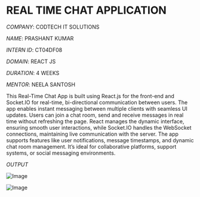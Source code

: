 # REAL TIME CHAT APPLICATION

*COMPANY*: CODTECH IT SOLUTIONS

*NAME*: PRASHANT KUMAR

*INTERN ID*: CT04DF08

*DOMAIN*: REACT JS

*DURATION*: 4 WEEKS

*MENTOR*: NEELA SANTOSH

This Real-Time Chat App is built using React.js for the front-end and Socket.IO for real-time, bi-directional communication between users. The app enables instant messaging between multiple clients with seamless UI updates. Users can join a chat room, send and receive messages in real time without refreshing the page. React manages the dynamic interface, ensuring smooth user interactions, while Socket.IO handles the WebSocket connections, maintaining live communication with the server. The app supports features like user notifications, message timestamps, and dynamic chat room management. It’s ideal for collaborative platforms, support systems, or social messaging environments.

*OUTPUT*

![Image](https://github.com/user-attachments/assets/5b6f719e-3fd4-448f-83f2-6524b2ac6939)

![Image](https://github.com/user-attachments/assets/6e934a2e-2e9b-4c5d-8eed-76cad04c5bc6)
